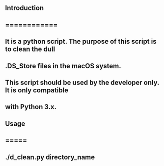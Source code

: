 ##
##
## Introduction
## ============
##
## It is a python script. The purpose of this script is to clean the dull
## .DS_Store files in the macOS system.
##
## This script should be used by the developer only. It is only compatible
## with Python 3.x.
##
## Usage
## =====
##
## ./d_clean.py directory_name
